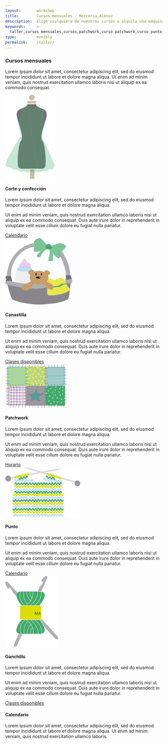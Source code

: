 ```yaml
---
layout:       workshop
title:        Cursos mensuales - Mercería Alonso
description:  Elige cualquiera de nuestros cursos o alquila una máquina por tu cuenta
keywords:     >
  taller,cursos mensuales,cursos,patchwork,curso patchwork,curso punto,punto,curso ganchillo,ganchillo,corte y confección,curso corte y confección,mercería,merceria,mercería alonso,majadahonda,madrid
type:         monthly
permalink:    /taller/
---
```


<article>

  <section class="workshop-item workshop-item-center">
    <div class="workshop-item-inner">
      <h3>Cursos mensuales</h3>
      <p>Lorem ipsum dolor sit amet, consectetur adipiscing elit, sed do eiusmod tempor incididunt ut labore et dolore magna aliqua. Ut enim ad minim veniam, quis nostrud exercitation ullamco laboris nisi ut aliquip ex ea commodo consequat.</p>
    </div>
  </section>

  <section class="workshop-item">
    <div class="workshop-align-left workshop-type-image">
      <img src="/img/workshop/corte-confeccion.png" alt="Corte y confección" title="Corte y confección" />
    </div>
    <div class="workshop-align-right workshop-type-content">
      <h4>Corte y confección</h4>
      <p>Lorem ipsum dolor sit amet, consectetur adipiscing elit, sed do eiusmod tempor incididunt ut labore et dolore magna aliqua.</p>
      <p>Ut enim ad minim veniam, quis nostrud exercitation ullamco laboris nisi ut aliquip ex ea commodo consequat. Duis aute irure dolor in reprehenderit in voluptate velit esse cillum dolore eu fugiat nulla pariatur.</p>
      <a href="#/calendario" class="calendar btn wide green">Calendario</a>
    </div>
  </section>

  <section class="workshop-item">
    <div class="workshop-align-right workshop-type-image">
      <img src="/img/workshop/canastilla.png" alt="Canastilla" title="Canastilla" />
    </div>
    <div class="workshop-align-left workshop-type-content">
      <h4>Canastilla</h4>
      <p>Lorem ipsum dolor sit amet, consectetur adipiscing elit, sed do eiusmod tempor incididunt ut labore et dolore magna aliqua.</p>
      <p>Ut enim ad minim veniam, quis nostrud exercitation ullamco laboris nisi ut aliquip ex ea commodo consequat. Duis aute irure dolor in reprehenderit in voluptate velit esse cillum dolore eu fugiat nulla pariatur.</p>
      <a href="#/calendario" class="calendar btn wide green">Clases disponibles</a>
    </div>
  </section>

  <section class="workshop-item">
    <div class="workshop-align-left workshop-type-image">
      <img src="/img/workshop/patchwork.png" alt="Patchwork" title="Patchwork" />
    </div>
    <div class="workshop-align-right workshop-type-content">
      <h4>Patchwork</h4>
      <p>Lorem ipsum dolor sit amet, consectetur adipiscing elit, sed do eiusmod tempor incididunt ut labore et dolore magna aliqua.</p>
      <p>Ut enim ad minim veniam, quis nostrud exercitation ullamco laboris nisi ut aliquip ex ea commodo consequat. Duis aute irure dolor in reprehenderit in voluptate velit esse cillum dolore eu fugiat nulla pariatur.</p>
      <a href="#/calendario" class="calendar btn wide green">Horario</a>
    </div>
  </section>

  <section class="workshop-item">
    <div class="workshop-align-right workshop-type-image">
      <img src="/img/workshop/punto.png" alt="Punto" title="Punto" />
    </div>
    <div class="workshop-align-left workshop-type-content">
      <h4>Punto</h4>
      <p>Lorem ipsum dolor sit amet, consectetur adipiscing elit, sed do eiusmod tempor incididunt ut labore et dolore magna aliqua.</p>
      <p>Ut enim ad minim veniam, quis nostrud exercitation ullamco laboris nisi ut aliquip ex ea commodo consequat. Duis aute irure dolor in reprehenderit in voluptate velit esse cillum dolore eu fugiat nulla pariatur.</p>
      <a href="#/calendario" class="calendar btn wide green">Calendario</a>
    </div>
  </section>

  <section class="workshop-item">
    <div class="workshop-align-left workshop-type-image">
      <img src="/img/workshop/ganchillo.png" alt="Ganchillo" title="Ganchillo" />
    </div>
    <div class="workshop-align-right workshop-type-content">
      <h4>Ganchillo</h4>
      <p>Lorem ipsum dolor sit amet, consectetur adipiscing elit, sed do eiusmod tempor incididunt ut labore et dolore magna aliqua.</p>
      <p>Ut enim ad minim veniam, quis nostrud exercitation ullamco laboris nisi ut aliquip ex ea commodo consequat. Duis aute irure dolor in reprehenderit in voluptate velit esse cillum dolore eu fugiat nulla pariatur.</p>
      <a href="#/calendario" class="calendar btn wide green">Clases disponibles</a>
    </div>
  </section>
</article>

<article class="workshop-calendar">
  <section class="workshop-item workshop-item-center">
    <div class="workshop-item-inner">
      <h4>Calendario</h4>
      <p>Lorem ipsum dolor sit amet, consectetur adipiscing elit, sed do eiusmod tempor incididunt ut labore et dolore magna aliqua. Ut enim ad minim veniam, quis nostrud exercitation ullamco laboris.</p>
    </div>
    <div id="calendar"></div>
  </section>
</article>

  <script>var classes = {{ site.data.workshop | jsonify }}</script>
  
  <!-- build:js(app) /js/workshop.js -->
  <script src="/_bower_components/jquery/jquery.js"></script>
  <script src="/js/vendor/jquery-ui-1.7.2.js"></script>
  <script src="/_bower_components/underscore/underscore.js"></script>
  <script src="/_bower_components/backbone/backbone.js"></script>
  <script src="/js/vendor/jquery.weekcalendar.js"></script>
  <script src="/js/workshop/workshop.js"></script>
  <!-- endbuild -->
  
